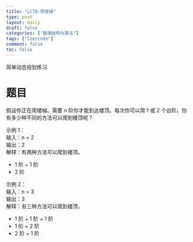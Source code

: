 ```yaml
---
title: "LC70-爬楼梯"
type: post
layout: daily
draft: false
categories: ["数据结构与算法"]
tags: ["leetcode"]
comment: false
toc: false
---
```


简单动态规划练习

# 题目

假设你正在爬楼梯。需要 n 阶你才能到达楼顶。每次你可以爬 1 或 2 个台阶。你有多少种不同的方法可以爬到楼顶呢？

示例 1：\
输入：n = 2\
输出：2\
解释：有两种方法可以爬到楼顶。
- 1 阶 + 1 阶
- 2 阶

示例 2：\
输入：n = 3\
输出：3\
解释：有三种方法可以爬到楼顶。
- 1 阶 + 1 阶 + 1 阶
- 1 阶 + 2 阶
- 2 阶 + 1 阶
